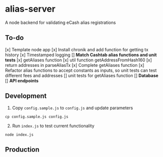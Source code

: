 # alias-server

A node backend for validating eCash alias registrations

## To-do

[x] Template node app
[x] Install chronik and add function for getting tx history
[x] Timestamped logging
[] **Match Cashtab alias functions and unit tests**
[x] getAliases function
[x] util function getAddressFromHash160
[x] return addresses in parseAliasTx
[x] Complete getAliases function
[x] Refactor alias functions to accept constants as inputs, so unit tests can test different fees and addresses
[] unit tests for getAliases function
[] **Database**
[] **API endpoints**

## Development

1. Copy `config.sample.js` to `config.js` and update parameters

`cp config.sample.js config.js`

2. Run `index.js` to test current functionality

`node index.js`

## Production
